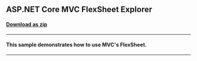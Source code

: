 ## ASP.NET Core MVC FlexSheet Explorer
#### [Download as zip](https://downgit.github.io/#/home?url=https://github.com/GrapeCity/ComponentOne-ASPNET-MVC-Samples/tree/master/ASPNETCore/FlexSheetExplorer)
____
#### This sample demonstrates how to use MVC's FlexSheet.
____
